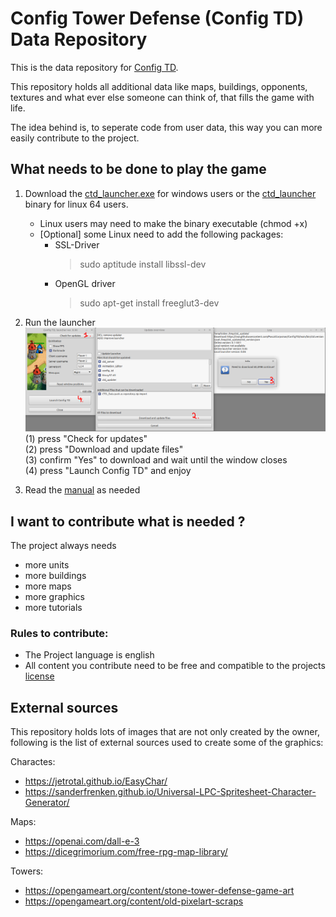 # Config Tower Defense (Config TD) Data Repository

This is the data repository for [Config TD](https://github.com/PascalCorpsman/ConfigTD).

This repository holds all additional data like maps, buildings, opponents, textures and what ever else someone can think of, that fills the game with life.

The idea behind is, to seperate code from user data, this way you can more easily contribute to the project.

## What needs to be done to play the game
1. Download the [ctd_launcher.exe](https://raw.githubusercontent.com/PascalCorpsman/ConfigTD/main/bin/ctd_launcher.exe) for windows users or the [ctd_launcher](https://raw.githubusercontent.com/PascalCorpsman/ConfigTD/main/bin/ctd_launcher) binary for linux 64 users.  
   - Linux users may need to make the binary executable (chmod +x)
   - [Optional] some Linux need to add the following packages:
       - SSL-Driver
         > sudo aptitude install libssl-dev
       - OpenGL driver
         > sudo apt-get install freeglut3-dev

2. Run the launcher 
   ![](documentation/images/ctd_launcher_preview.png)
   (1) press "Check for updates"<br>
   (2) press "Download and update files"<br>
   (3) confirm "Yes" to download and wait until the window closes<br>
   (4) press "Launch Config TD" and enjoy

3. Read the [manual](https://github.com/PascalCorpsman/ConfigTD/tree/main/documentation/Readme.md) as needed

## I want to contribute what is needed ?

The project always needs
- more units
- more buildings
- more maps
- more graphics
- more tutorials

### Rules to contribute:

- The Project language is english
- All content you contribute need to be free and compatible to the projects [license](license.md)

## External sources

This repository holds lots of images that are not only created by the owner, following is the list of external sources used to create some of the graphics:

Charactes:
* https://jetrotal.github.io/EasyChar/
* https://sanderfrenken.github.io/Universal-LPC-Spritesheet-Character-Generator/
  
Maps:
* https://openai.com/dall-e-3
* https://dicegrimorium.com/free-rpg-map-library/

Towers:
* https://opengameart.org/content/stone-tower-defense-game-art
* https://opengameart.org/content/old-pixelart-scraps
